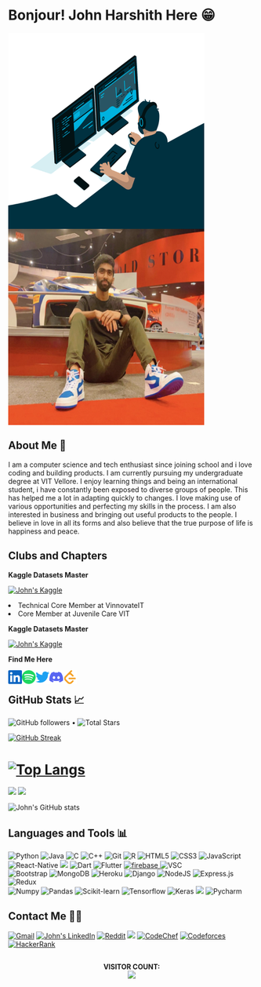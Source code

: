 # Bonjour! John Harshith Here 😁
<p>
<img align="center" alt="GIF" src="Icons/code.gif?raw=true" width="400" height="400" />
<img align="center" alt="GIF" src="Icons/JohnHarshith.png?raw=true" width="400" height="400" />
</p>

## About Me 💌

I am a computer science and tech enthusiast since joining school and i love coding and building products. I am currently pursuing my undergraduate degree at VIT Vellore. I enjoy learning things and being an international student, i have constantly been exposed to diverse groups of people. This has helped me a lot in adapting quickly to changes. I love making use of various opportunities and perfecting my skills in the process. I am also interested in business and bringing out useful products to the people. I believe in love in all its forms and also believe that the true purpose of life is happiness and peace.

## Clubs and Chapters

**Kaggle Datasets Master**

<a href="https://www.kaggle.com/johnharshith"><img height="28" alt="John's Kaggle" src="https://road-to-kaggle-grandmaster.vercel.app/api/simple/johnharshith"/></a>


<p>
<li>Technical Core Member at VinnovateIT</li>
<li>Core Member at Juvenile Care VIT</li>
</p>

**Kaggle Datasets Master**

<a href="https://www.kaggle.com/johnharshith"><img height="28" alt="John's Kaggle" src="https://road-to-kaggle-grandmaster.vercel.app/api/simple/johnharshith"/></a>

**Find Me Here**

<p>
  <a href="https://www.linkedin.com/in/johnharshith-prince/"><img align="left" alt="John's LinkedIn" height="28" width="28px" src="Icons/linkedin.svg" /></a>
  <a href="https://open.spotify.com/user/m91c9rh6e53npwij3606kpo4p"><img align="left" alt="John's Spotify" height="28" width="28px" src="Icons/music.svg" /></a>
  <a href="https://twitter.com/JohnTheCupid"><img align="left" alt="John's Twitter" height="28" width="28px" src="Icons/birdapp.svg" /></a>
  <a href="https://discord.gg/DBERmUJq"><img align="left" alt="John's Discord" height="28" width="28px" src="Icons/discord.svg"/></a>
  <a href="https://leetcode.com/JohnHarshith/" target="blank"><img align="left" src="Icons/leetcode.svg" alt="John" height="28" width="28px" /></a>
</p>
 
<br>



## GitHub Stats 📈

<p>
  <img alt="GitHub followers" src="https://img.shields.io/github/followers/JohnHarshith?label=FOLLOWERS"> •   
  <img src="https://img.shields.io/github/stars/JohnHarshith?label=STARS" alt="Total Stars">
</p>

[![GitHub Streak](https://github-readme-streak-stats.herokuapp.com/?user=JohnHarshith&theme=blood-dark)](https://git.io/streak-stats)

# [![Top Langs](https://github-readme-stats.vercel.app/api/top-langs/?username=JohnHarshith&layout=compact&theme=github_dark)](https://github.com/JohnHarshith/github-readme-stats)

![](https://raw.githubusercontent.com/JohnHarshith/github-stats-transparent/output/generated/overview.svg)
![](https://raw.githubusercontent.com/JohnHarshith/github-stats-transparent/output/generated/languages.svg)

![John's GitHub stats](https://github-readme-stats.vercel.app/api?username=JohnHarshith&theme=dracula&show_icons=true&include_all_commits=true)

## Languages and Tools 📊
<p>
  <img alt="Python" height="28" src="https://img.shields.io/badge/python-%2314354C.svg?&style=for-the-badge&logo=python&logoColor=yellow"/>
  <img alt="Java" height="28" src="https://img.shields.io/badge/java-%23ED8B00.svg?&style=for-the-badge&logo=java&logoColor=blue"/>
  <img alt="C" height="28" src="https://img.shields.io/badge/c-%2300599C.svg?&style=for-the-badge&logo=c&logoColor=white"/>
  <img alt="C++" height="28" src="https://img.shields.io/badge/c++-%2300599C.svg?&style=for-the-badge&logo=c%2B%2B&ogoColor=white"/>
  <img alt="Git" height="28" src="https://img.shields.io/badge/git-%23F05033.svg?&style=for-the-badge&logo=git&logoColor=white"/>
  <img alt="R" height="28" src="https://img.shields.io/badge/R-276DC3?style=for-the-badge&logo=r&logoColor=yellow"/>
  <img alt="HTML5" height="28" src="https://img.shields.io/badge/html5-%23E34F26.svg?&style=for-the-badge&logo=html5&logoColor=white"/>
  <img alt="CSS3" height="28" src="https://img.shields.io/badge/css3-%231572B6.svg?&style=for-the-badge&logo=css3&logoColor=white"/>
  <img alt="JavaScript" height="28" src="https://img.shields.io/badge/javascript-F7DF1E?style=for-the-badge&logo=javascript&logoColor=black"/>
  <br>
  <img alt="React-Native" height="28" src="https://img.shields.io/badge/React_Native-20232A?style=for-the-badge&logo=react&logoColor=61DAFB"/>
  <img src="https://img.shields.io/badge/react%20-%2300D9FF.svg?&style=for-the-badge&logo=react&logoColor=white"/>
  <img alt="Dart" height="28" src="https://img.shields.io/badge/dart-%230175C2.svg?style=for-the-badge&logo=dart&logoColor=white"/>
  <img alt="Flutter" height="28" src="https://img.shields.io/badge/Flutter-%2302569B.svg?style=for-the-badge&logo=Flutter&logoColor=white"/>
  </a> 
  <a href="https://firebase.google.com/" target="_blank"> <img src="https://img.shields.io/badge/firebase-ffca28?style=for-the-badge&logo=firebase&logoColor=white" alt="firebase"/> </a>
   <img alt="VSC" height="28"src="https://img.shields.io/badge/Visual_Studio_Code-0078D4?style=for-the-badge&logo=visual%20studio%20code&logoColor=white"/>
  <br>
  <img alt="Bootstrap" height="28" src="https://img.shields.io/badge/Bootstrap-563D7C?style=for-the-badge&logo=bootstrap&logoColor=white"/>
  <img alt="MongoDB" height="28" src="https://img.shields.io/badge/MongoDB-4EA94B?style=for-the-badge&logo=mongodb&logoColor=white"/>
  <img alt="Heroku" height="28" src="https://img.shields.io/badge/heroku-%23430098.svg?&style=for-the-badge&logo=heroku&logoColor=white"/>
  <img alt="Django" height="28" src="https://img.shields.io/badge/django-%23092E20.svg?&style=for-the-badge&logo=django&logoColor=green"/>
  <img alt="NodeJS" height="28" src="https://img.shields.io/badge/node.js-%2343853D.svg?&style=for-the-badge&logo=node.js&logoColor=white"/>
  <img alt="Express.js" height="28" src="https://img.shields.io/badge/express.js-%23404d59.svg?&style=for-the-badge"/>
  <img alt="Redux" height="28" src="https://img.shields.io/badge/redux-%23593d88.svg?&style=for-the-badge&logo=redux&logoColor=white"/>
  <br>
  <img alt="Numpy" height="28" src="https://img.shields.io/badge/Numpy-777BB4?style=for-the-badge&logo=numpy&logoColor=white"/>
  <img alt="Pandas" height="28" src="https://img.shields.io/badge/Pandas-2C2D72?style=for-the-badge&logo=pandas&logoColor=white"/>
  <img alt="Scikit-learn" height="28" src ="https://img.shields.io/badge/scikit_learn-F7931E?style=for-the-badge&logo=scikit-learn&logoColor=white"/>
  <img alt="Tensorflow" height="28"src="https://img.shields.io/badge/TensorFlow-FF6F00?style=for-the-badge&logo=TensorFlow&logoColor=white"/>
  <img alt="Keras" height="28" src="https://img.shields.io/badge/Keras-D00000?style=for-the-badge&logo=Keras&logoColor=white"/>
  <img src="https://img.shields.io/badge/Pytorch%20-%23FF2812.svg?&style=for-the-badge&logo=Pytorch&logoColor=white" />
  <img alt="Pycharm" height="28" src ="https://img.shields.io/badge/pycharm-143?style=for-the-badge&logo=pycharm&logoColor=black&color=black&labelColor=green"/>
</p>

## Contact Me 🤟🏼
<p align="left">
  <a href="mailto: johnhreigns@gmail.com"><img height="28" alt="Gmail" src="https://img.shields.io/badge/Gmail-D14836?style=for-the-badge&logo=gmail&logoColor=white"/></a>
  <a href="https://www.linkedin.com/in/johnharshith-prince/"><img height="28" src="https://img.shields.io/badge/LinkedIn-0077B5?style=for-the-badge&logo=linkedin&logoColor=white" alt="John's LinkedIn"></a>
  <!---<a href="https://www.johnharshith.com"><img height="28" alt="Website" src="https://img.shields.io/badge/website-000000?style=for-the-badge&logo=About.me&logoColor=white"/></a> -->
  <a href="reddit.com/user/JohnnieLove"><img height="28" alt="Reddit" src="https://img.shields.io/badge/Reddit-FF4500?style=for-the-badge&logo=reddit&logoColor=white"/></a>
 <a href="https://www.kaggle.com/johnharshith"><img src="https://img.shields.io/badge/kaggle-%231DA1F2.svg?&style=for-the-badge&logo=kaggle&logoColor=white" height=28></a>
  <a href="https://www.codechef.com/users/johnharshith"><img height="28" alt="CodeChef" src="https://img.shields.io/badge/Codechef-%23B92B27.svg?&style=for-the-badge&logo=Codechef&logoColor=white"/></a>
  <a href="https://codeforces.com/profile/JohnHarshith"><img height="28" alt="Codeforces" src="https://img.shields.io/badge/Codeforces-445f9d?style=for-the-badge&logo=Codeforces&logoColor=white"/></a>
  <a href="https://www.hackerrank.com/JohnHarshith"><img height="28" alt="HackerRank" src="https://img.shields.io/badge/-Hackerrank-2EC866?style=for-the-badge&logo=HackerRank&logoColor=white"/></a>
</p>

##
<p align="center"> 
 <b>VISITOR COUNT:</b><br>
  <img src="https://profile-counter.glitch.me/JohnHarshith/count.svg" />
</p>
